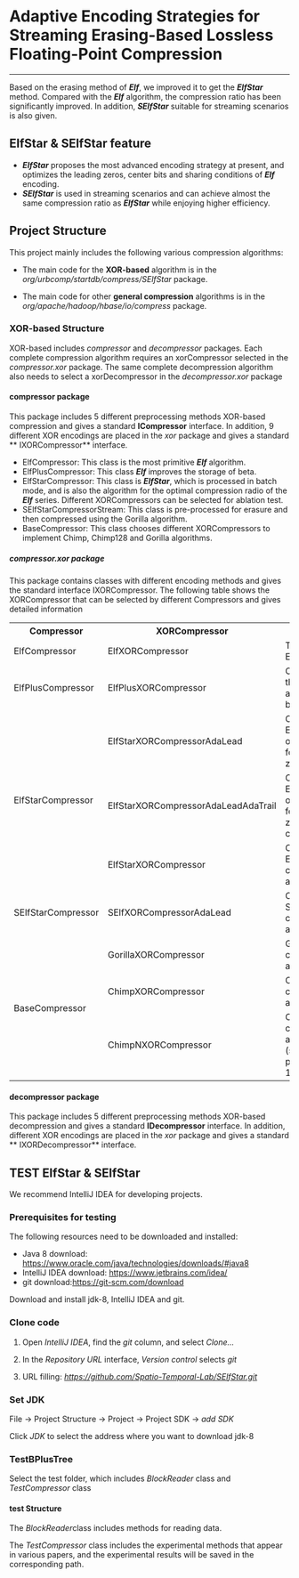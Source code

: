 # Adaptive Encoding Strategies for Streaming Erasing-Based Lossless Floating-Point Compression

***
Based on the erasing method of ***Elf***, we improved it to get the ***ElfStar*** method. Compared with the ***Elf***
algorithm, the compression ratio has been significantly improved. In addition, ***SElfStar*** suitable for streaming
scenarios is also given.

## ElfStar & SElfStar feature

- ***ElfStar*** proposes the most advanced encoding strategy at present, and optimizes the leading zeros, center bits
  and sharing conditions of ***Elf*** encoding.
- ***SElfStar*** is used in streaming scenarios and can achieve almost the same compression ratio as ***ElfStar***
  while enjoying higher efficiency.

## Project Structure

This project mainly includes the following various compression algorithms:

- The main code for the **XOR-based** algorithm is in the *org/urbcomp/startdb/compress/SElfStar* package.

- The main code for other **general compression** algorithms is in the *org/apache/hadoop/hbase/io/compress* package.

### XOR-based Structure

XOR-based includes *compressor* and *decompressor* packages. Each complete compression algorithm requires an
xorCompressor selected in the *compressor.xor* package. The same complete decompression algorithm also needs to select a
xorDecompressor in the *decompressor.xor* package

#### compressor package

This package includes 5 different preprocessing methods XOR-based compression and gives a standard **ICompressor**
interface. In addition, 9 different XOR encodings are placed in the *xor* package and gives a standard **
IXORCompressor**
interface.

- ElfCompressor: This class is the most primitive ***Elf*** algorithm.
- ElfPlusCompressor: This class ***Elf*** improves the storage of beta.
- ElfStarCompressor: This class is ***ElfStar***, which is processed in batch mode, and is also the algorithm for the
  optimal compression radio of the ***Elf*** series. Different XORCompressors can be selected for ablation test.
- SElfStarCompressorStream: This class is pre-processed for erasure and then compressed using the Gorilla algorithm.
- BaseCompressor: This class chooses different XORCompressors to implement Chimp, Chimp128 and Gorilla algorithms.

##### compressor.xor package

This package contains classes with different encoding methods and gives the standard interface IXORCompressor. The
following table shows the XORCompressor that can be selected by different Compressors and gives detailed information

<table>
  <tr>
    <th>Compressor</th>
    <th colspan="1">XORCompressor</th>
    <th>Detailed</th>
  </tr>
  <tr>
    <td rowspan="1">ElfCompressor</td>
    <td>ElfXORCompressor</td>
    <td>The original Elf algorithm.</td>
  </tr>
  <tr>
    <td rowspan="1">ElfPlusCompressor</td>
    <td>ElfPlusXORCompressor</td>
    <td>Optimized the Elf algorithm for beta storage.</td>
  </tr>
  <tr>
    <td rowspan="3">ElfStarCompressor</td>
    <td>ElfStarXORCompressorAdaLead</td>
    <td>Contains ElfStar only optimizations for leading zeros.</td>
  </tr> 
  <tr>
    <td>ElfStarXORCompressorAdaLeadAdaTrail</td>
    <td>Contains ElfStar optimizations for leading zeros and center bits</td>
  </tr>
  <tr>
    <td>ElfStarXORCompressor</td>
    <td>Complete ElfStar compression algorithm</td>
  </tr>
  <tr>
    <td rowspan="1">SElfStarCompressor</td>
    <td>SElfXORCompressorAdaLead</td>
    <td>Complete SElfStar compression algorithm</td>
  </tr>
  <tr>
    <td rowspan="3">BaseCompressor</td>
    <td>GorillaXORCompressor</td>
    <td>Gorilla compression algorithm</td>
  </tr> 
  <tr>
    <td>ChimpXORCompressor</td>
    <td>Chimp compression algorithm</td>
  </tr>
  <tr>
    <td>ChimpNXORCompressor</td>
    <td>Chimp compression algorithm (set the parameter to 128)</td>
  </tr>

</table>

#### decompressor package

This package includes 5 different preprocessing methods XOR-based decompression and gives a standard **IDecompressor**
interface. In addition, different XOR encodings are placed in the *xor* package and gives a standard **
IXORDecompressor**
interface.

## TEST ElfStar & SElfStar

We recommend IntelliJ IDEA for developing projects.

### Prerequisites for testing

The following resources need to be downloaded and installed:

- Java 8 download: https://www.oracle.com/java/technologies/downloads/#java8
- IntelliJ IDEA download: https://www.jetbrains.com/idea/
- git download:https://git-scm.com/download

Download and install jdk-8, IntelliJ IDEA and git.

### Clone code

1. Open *IntelliJ IDEA*, find the *git* column, and select *Clone...*

2. In the *Repository URL* interface, *Version control* selects *git*

3. URL filling: *https://github.com/Spatio-Temporal-Lab/SElfStar.git*

### Set JDK

File -> Project Structure -> Project -> Project SDK -> *add SDK*

Click *JDK* to select the address where you want to download jdk-8

### TestBPlusTree

Select the test folder, which includes *BlockReader* class and *TestCompressor* class

#### test Structure

The *BlockReader*class includes methods for reading data.

The *TestCompressor* class includes the experimental methods that appear in various papers, and the experimental results
will be saved in the corresponding path.



